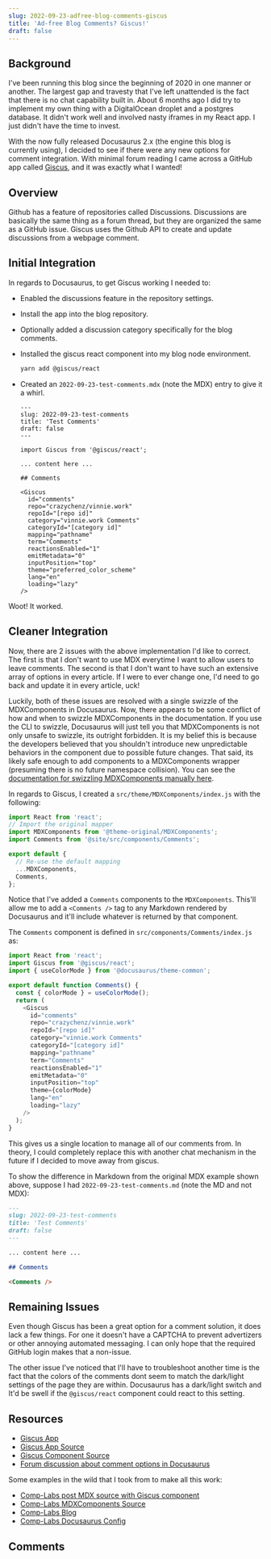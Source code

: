 ```yaml
---
slug: 2022-09-23-adfree-blog-comments-giscus
title: 'Ad-free Blog Comments? Giscus!'
draft: false
---
```


## Background

I've been running this blog since the beginning of 2020 in one manner or another. The largest gap and travesty that I've left unattended is the fact that there is no chat capability built in. About 6 months ago I did try to implement my own thing with a DigitalOcean droplet and a postgres database. It didn't work well and involved nasty iframes in my React app. I just didn't have the time to invest.

With the now fully released Docusaurus 2.x (the engine this blog is currently using), I decided to see if there were any new options for comment integration. With minimal forum reading I came across a GitHub app called [Giscus](https://giscus.app/), and it was exactly what I wanted!

<!-- truncate -->

## Overview

Github has a feature of repositories called Discussions. Discussions are basically the same thing as a forum thread, but they are organized the same as a GitHub issue. Giscus uses the Github API to create and update discussions from a webpage comment.

## Initial Integration

In regards to Docusaurus, to get Giscus working I needed to:

- Enabled the discussions feature in the repository settings.
- Install the app into the blog repository.
- Optionally added a discussion category specifically for the blog comments.
- Installed the giscus react component into my blog node environment.

  ```sh
  yarn add @giscus/react
  ```

- Created an `2022-09-23-test-comments.mdx` (note the MDX) entry to give it a whirl.

  ```mdx
  ---
  slug: 2022-09-23-test-comments
  title: 'Test Comments'
  draft: false
  ---

  import Giscus from '@giscus/react';

  ... content here ...

  ## Comments

  <Giscus
    id="comments"
    repo="crazychenz/vinnie.work"
    repoId="[repo id]"
    category="vinnie.work Comments"
    categoryId="[category id]"
    mapping="pathname"
    term="Comments"
    reactionsEnabled="1"
    emitMetadata="0"
    inputPosition="top"
    theme="preferred_color_scheme"
    lang="en"
    loading="lazy"
  />
  ```

Woot! It worked.

## Cleaner Integration

Now, there are 2 issues with the above implementation I'd like to correct. The first is that I don't want to use MDX everytime I want to allow users to leave comments. The second is that I don't want to have such an extensive array of options in every article. If I were to ever change one, I'd need to go back and update it in every article, uck!

Luckily, both of these issues are resolved with a single swizzle of the MDXComponents in Docusaurus. Now, there appears to be some conflict of how and when to swizzle MDXComponents in the documentation. If you use the CLI to swizzle, Docusaurus will just tell you that MDXComponents is not only unsafe to swizzle, its outright forbidden. It is my belief this is because the developers believed that you shouldn't introduce new unpredictable behaviors in the component due to possible future changes. That said, its likely safe enough to add components to a MDXComponents wrapper (presuming there is no future namespace collision). You can see the [documentation for swizzling MDXComponents manually here](https://docusaurus.io/docs/markdown-features/react).

In regards to Giscus, I created a `src/theme/MDXComponents/index.js` with the following:

```js
import React from 'react';
// Import the original mapper
import MDXComponents from '@theme-original/MDXComponents';
import Comments from '@site/src/components/Comments';

export default {
  // Re-use the default mapping
  ...MDXComponents,
  Comments,
};
```

Notice that I've added a `Comments` components to the `MDXComponents`. This'll allow me to add a `<Comments />` tag to any Markdown rendered by Docusaurus and it'll include whatever is returned by that component.

The `Comments` component is defined in `src/components/Comments/index.js` as:

```js
import React from 'react';
import Giscus from '@giscus/react';
import { useColorMode } from '@docusaurus/theme-common';

export default function Comments() {
  const { colorMode } = useColorMode();
  return (
    <Giscus
      id="comments"
      repo="crazychenz/vinnie.work"
      repoId="[repo id]"
      category="vinnie.work Comments"
      categoryId="[category id]"
      mapping="pathname"
      term="Comments"
      reactionsEnabled="1"
      emitMetadata="0"
      inputPosition="top"
      theme={colorMode}
      lang="en"
      loading="lazy"
    />
  );
}
```

This gives us a single location to manage all of our comments from. In theory, I could completely replace this with another chat mechanism in the future if I decided to move away from giscus.

To show the difference in Markdown from the original MDX example shown above, suppose I had `2022-09-23-test-comments.md` (note the MD and not MDX):

```md
---
slug: 2022-09-23-test-comments
title: 'Test Comments'
draft: false
---

... content here ...

## Comments

<Comments />
```

## Remaining Issues

Even though Giscus has been a great option for a comment solution, it does lack a few things. For one it doesn't have a CAPTCHA to prevent advertizers or other annoying automated messaging. I can only hope that the required GitHub login makes that a non-issue.

The other issue I've noticed that I'll have to troubleshoot another time is the fact that the colors of the comments dont seem to match the dark/light settings of the page they are within. Docusaurus has a dark/light switch and It'd be swell if the `@giscus/react` component could react to this setting.

## Resources

- [Giscus App](https://giscus.app/)
- [Giscus App Source](https://github.com/giscus/giscus)
- [Giscus Component Source](https://github.com/giscus/giscus-component)
- [Forum discussion about comment options in Docusaurus](https://docusaurus.io/feature-requests/p/comments-in-documents-or-blogs)

Some examples in the wild that I took from to make all this work:

- [Comp-Labs post MDX source with Giscus component](https://raw.githubusercontent.com/Comp-Labs/comp-labs-website/896afc72cb39ef5f5cf1f8d2a119e0d14be3dd65/blog/posts/implement-active-directory-in-windows-server-2022-4.mdx)
- [Comp-Labs MDXComponents Source](https://github.com/Comp-Labs/comp-labs-website/blob/main/src/theme/MDXComponents.js)
- [Comp-Labs Blog](https://complabs.in/blog/posts/install-macos-ventura-on-windows-using-virtualbox#comments)
- [Comp-Labs Docusaurus Config](https://github.com/Comp-Labs/comp-labs-website/blob/main/docusaurus.config.js)

## Comments

<Comments />
